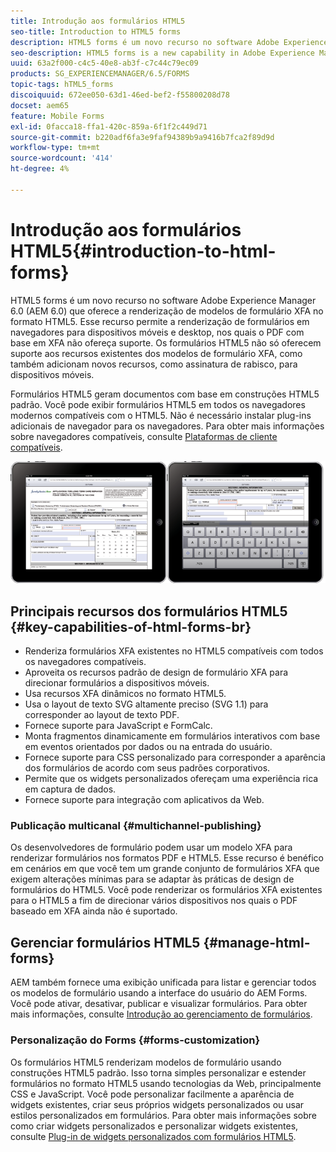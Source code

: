 ```yaml
---
title: Introdução aos formulários HTML5
seo-title: Introduction to HTML5 forms
description: HTML5 forms é um novo recurso no software Adobe Experience Manager 6.0 (AEM 6.0) que oferece a renderização de modelos de formulário XFA no formato HTML5.
seo-description: HTML5 forms is a new capability in Adobe Experience Manager 6.0 (AEM 6.0) software that offers rendering of XFA form templates in HTML5 format.
uuid: 63a2f000-c4c5-40e8-ab3f-c7c44c79ec09
products: SG_EXPERIENCEMANAGER/6.5/FORMS
topic-tags: hTML5_forms
discoiquuid: 672ee050-63d1-46ed-bef2-f55800208d78
docset: aem65
feature: Mobile Forms
exl-id: 0facca18-ffa1-420c-859a-6f1f2c449d71
source-git-commit: b220adf6fa3e9faf94389b9a9416b7fca2f89d9d
workflow-type: tm+mt
source-wordcount: '414'
ht-degree: 4%

---
```


# Introdução aos formulários HTML5{#introduction-to-html-forms}

HTML5 forms é um novo recurso no software Adobe Experience Manager 6.0 (AEM 6.0) que oferece a renderização de modelos de formulário XFA no formato HTML5. Esse recurso permite a renderização de formulários em navegadores para dispositivos móveis e desktop, nos quais o PDF com base em XFA não ofereça suporte. Os formulários HTML5 não só oferecem suporte aos recursos existentes dos modelos de formulário XFA, como também adicionam novos recursos, como assinatura de rabisco, para dispositivos móveis.

Formulários HTML5 geram documentos com base em construções HTML5 padrão. Você pode exibir formulários HTML5 em todos os navegadores modernos compatíveis com o HTML5. Não é necessário instalar plug-ins adicionais de navegador para os navegadores. Para obter mais informações sobre navegadores compatíveis, consulte [Plataformas de cliente compatíveis](https://adobe.com/go/learn_aemforms_supportedplatforms_63).

![](do-not-localize/mobile_form_on_an_ipad_date_14.png)

## Principais recursos dos formulários HTML5 {#key-capabilities-of-html-forms-br}

* Renderiza formulários XFA existentes no HTML5 compatíveis com todos os navegadores compatíveis.
* Aproveita os recursos padrão de design de formulário XFA para direcionar formulários a dispositivos móveis.
* Usa recursos XFA dinâmicos no formato HTML5.
* Usa o layout de texto SVG altamente preciso (SVG 1.1) para corresponder ao layout de texto PDF.
* Fornece suporte para JavaScript e FormCalc.
* Monta fragmentos dinamicamente em formulários interativos com base em eventos orientados por dados ou na entrada do usuário.
* Fornece suporte para CSS personalizado para corresponder a aparência dos formulários de acordo com seus padrões corporativos.
* Permite que os widgets personalizados ofereçam uma experiência rica em captura de dados.
* Fornece suporte para integração com aplicativos da Web.

### Publicação multicanal {#multichannel-publishing}

Os desenvolvedores de formulário podem usar um modelo XFA para renderizar formulários nos formatos PDF e HTML5. Esse recurso é benéfico em cenários em que você tem um grande conjunto de formulários XFA que exigem alterações mínimas para se adaptar às práticas de design de formulários do HTML5. Você pode renderizar os formulários XFA existentes para o HTML5 a fim de direcionar vários dispositivos nos quais o PDF baseado em XFA ainda não é suportado.

## Gerenciar formulários HTML5 {#manage-html-forms}

AEM também fornece uma exibição unificada para listar e gerenciar todos os modelos de formulário usando a interface do usuário do AEM Forms. Você pode ativar, desativar, publicar e visualizar formulários. Para obter mais informações, consulte [Introdução ao gerenciamento de formulários](../../forms/using/introduction-managing-forms.md).

### Personalização do Forms {#forms-customization}

Os formulários HTML5 renderizam modelos de formulário usando construções HTML5 padrão. Isso torna simples personalizar e estender formulários no formato HTML5 usando tecnologias da Web, principalmente CSS e JavaScript. Você pode personalizar facilmente a aparência de widgets existentes, criar seus próprios widgets personalizados ou usar estilos personalizados em formulários. Para obter mais informações sobre como criar widgets personalizados e personalizar widgets existentes, consulte [Plug-in de widgets personalizados com formulários HTML5](../../forms/using/custom-widgets.md).
